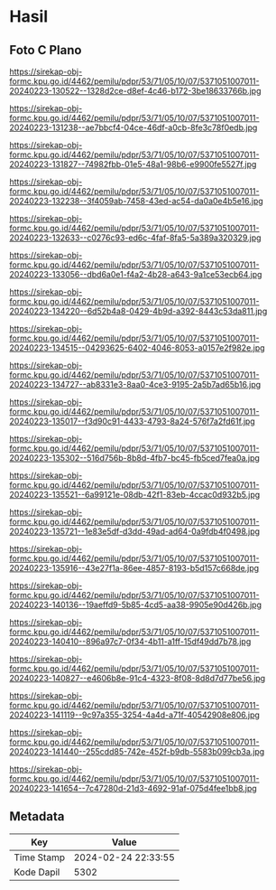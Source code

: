 # Hasil

## Foto C Plano

https://sirekap-obj-formc.kpu.go.id/4462/pemilu/pdpr/53/71/05/10/07/5371051007011-20240223-130522--1328d2ce-d8ef-4c46-b172-3be18633766b.jpg

https://sirekap-obj-formc.kpu.go.id/4462/pemilu/pdpr/53/71/05/10/07/5371051007011-20240223-131238--ae7bbcf4-04ce-46df-a0cb-8fe3c78f0edb.jpg

https://sirekap-obj-formc.kpu.go.id/4462/pemilu/pdpr/53/71/05/10/07/5371051007011-20240223-131827--74982fbb-01e5-48a1-98b6-e9900fe5527f.jpg

https://sirekap-obj-formc.kpu.go.id/4462/pemilu/pdpr/53/71/05/10/07/5371051007011-20240223-132238--3f4059ab-7458-43ed-ac54-da0a0e4b5e16.jpg

https://sirekap-obj-formc.kpu.go.id/4462/pemilu/pdpr/53/71/05/10/07/5371051007011-20240223-132633--c0276c93-ed6c-4faf-8fa5-5a389a320329.jpg

https://sirekap-obj-formc.kpu.go.id/4462/pemilu/pdpr/53/71/05/10/07/5371051007011-20240223-133056--dbd6a0e1-f4a2-4b28-a643-9a1ce53ecb64.jpg

https://sirekap-obj-formc.kpu.go.id/4462/pemilu/pdpr/53/71/05/10/07/5371051007011-20240223-134220--6d52b4a8-0429-4b9d-a392-8443c53da811.jpg

https://sirekap-obj-formc.kpu.go.id/4462/pemilu/pdpr/53/71/05/10/07/5371051007011-20240223-134515--04293625-6402-4046-8053-a0157e2f982e.jpg

https://sirekap-obj-formc.kpu.go.id/4462/pemilu/pdpr/53/71/05/10/07/5371051007011-20240223-134727--ab8331e3-8aa0-4ce3-9195-2a5b7ad65b16.jpg

https://sirekap-obj-formc.kpu.go.id/4462/pemilu/pdpr/53/71/05/10/07/5371051007011-20240223-135017--f3d90c91-4433-4793-8a24-576f7a2fd61f.jpg

https://sirekap-obj-formc.kpu.go.id/4462/pemilu/pdpr/53/71/05/10/07/5371051007011-20240223-135302--516d756b-8b8d-4fb7-bc45-fb5ced7fea0a.jpg

https://sirekap-obj-formc.kpu.go.id/4462/pemilu/pdpr/53/71/05/10/07/5371051007011-20240223-135521--6a99121e-08db-42f1-83eb-4ccac0d932b5.jpg

https://sirekap-obj-formc.kpu.go.id/4462/pemilu/pdpr/53/71/05/10/07/5371051007011-20240223-135721--1e83e5df-d3dd-49ad-ad64-0a9fdb4f0498.jpg

https://sirekap-obj-formc.kpu.go.id/4462/pemilu/pdpr/53/71/05/10/07/5371051007011-20240223-135916--43e27f1a-86ee-4857-8193-b5d157c668de.jpg

https://sirekap-obj-formc.kpu.go.id/4462/pemilu/pdpr/53/71/05/10/07/5371051007011-20240223-140136--19aeffd9-5b85-4cd5-aa38-9905e90d426b.jpg

https://sirekap-obj-formc.kpu.go.id/4462/pemilu/pdpr/53/71/05/10/07/5371051007011-20240223-140410--896a97c7-0f34-4b11-a1ff-15df49dd7b78.jpg

https://sirekap-obj-formc.kpu.go.id/4462/pemilu/pdpr/53/71/05/10/07/5371051007011-20240223-140827--e4606b8e-91c4-4323-8f08-8d8d7d77be56.jpg

https://sirekap-obj-formc.kpu.go.id/4462/pemilu/pdpr/53/71/05/10/07/5371051007011-20240223-141119--9c97a355-3254-4a4d-a71f-40542908e806.jpg

https://sirekap-obj-formc.kpu.go.id/4462/pemilu/pdpr/53/71/05/10/07/5371051007011-20240223-141440--255cdd85-742e-452f-b9db-5583b099cb3a.jpg

https://sirekap-obj-formc.kpu.go.id/4462/pemilu/pdpr/53/71/05/10/07/5371051007011-20240223-141654--7c47280d-21d3-4692-91af-075d4fee1bb8.jpg


## Metadata

| Key        | Value               |
| ---------- | ------------------- |
| Time Stamp | 2024-02-24 22:33:55 |
| Kode Dapil | 5302                |



